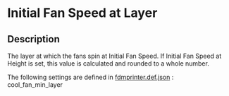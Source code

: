 # Initial Fan Speed at Layer

## Description
The layer at which the fans spin at Initial Fan Speed. If Initial Fan Speed at Height is set, this value is calculated and rounded to a whole number.

The following settings are defined in [fdmprinter.def.json](https://github.com/smartavionics/Cura/blob/mb-master/resources/definitions/fdmprinter.def.json) : cool_fan_min_layer